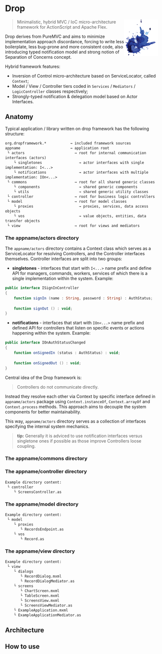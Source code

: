 # Drop

<img src="/docs/logo.png" align="right"></img>
> Minimalistic, hybrid MVC / IoC micro-architecture framework for ActionScript and Apache Flex.

Drop derives from PureMVC and aims to minimize implementation approach discordance, forcing to write less boilerplate, less bug-prone and more consistent code, also introducing typed notification model and strong notion of Separation of Concerns concept.

Hybrid framework features:
* Inversion of Control micro-architecture based on ServiceLocator, called `Context`;
* Model / View / Controller tiers coded in `Services` / `Mediators` / `LogicController` classes respectively;
* Strongly-typed notification & delegation model based on Actor Interfaces.


## Anatomy

Typical application / library written on drop framework has the following structure:
```
org.dropframework.*           → included framework sources
appname                       → application root
 └ actors                       → root for internal communication interfaces (actors)
    └ singletones                 → actor interfaces with single implementation: I<...>
    └ notifications               → actor interfaces with multiple implementation: IOn<...>
 └ commons                      → root for all shared generic classes
    └ components                  → shared generic components
    └ utils                       → shared generic utility classes
 └ controller                   → root for business logic controllers
 └ model                        → root for model classes
    └ proxies                     → proxies, services, data access objects
    └ vos                         → value objects, entities, data transfer objects
 └ view                         → root for views and mediators
```
 
### The appname/actors directory

The `appname/actors` directory contains a Context class which serves as a ServiceLocator for resolving Controllers, and the Controller interfaces themselves. Controller interfaces are split into two groups:
* **singletones** - interfaces that start with `I<...>` name prefix and define API for managers, commands, workers, services of which there is a single implementation within the system. Example:

```actionscript
public interface ISignInController
{
	function signIn (name : String, password : String) : AuthStatus;
	
	function signOut () : void;
}
```

* **notifications** - interfaces that start with `IOn<...>` name prefix and defined API for controllers that listen on specific events or actions happening within the system. Example:

```actionscript
public interface IOnAuthStatusChanged
{
	function onSignedIn (status : AuthStatus) : void;
	
	function onSignedOut () : void;
}
```

Central idea of the Drop framework is:
> Controllers do not communicate directly.

Instead they resolve each other via Context by specific interface defined in `appname/actors` package using `Context.instanceOf`, `Context.arrayOf` and `Context.process` methods. This approach aims to decouple the system components for better maintainability.

This way, `appname/actors` directory serves as a collection of interfaces specifying the internal system mechanics.

> **tip:** Generally it is adviced to use notification interfaces versus singletone ones if possible as those improve Controllers loose coupling.

 
### The appname/commons directory


### The appname/controller directory
```
Example directory content:
 └ controller                       
    └ ScreensController.as
```
 
### The appname/model directory
```
Example directory content:
 └ model         
    └ proxies
       └ RecordsEndpoint.as
    └ vos                             
       └ Record.as
```
	
### The appname/view directory
```
Example directory content:
 └ view                
    └ dialogs
	   └ RecordDialog.mxml
	   └ RecordDialogMediator.as
    └ screens
	   └ ChartScreen.mxml
	   └ TableScreen.mxml	   
	   └ ScreensView.mxml
	   └ ScreensViewMediator.as
    └ ExampleApplication.mxml
    └ ExampleApplicationMediator.as	
```
 

## Architecture


## How to use

